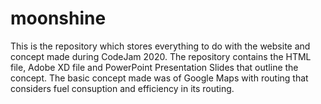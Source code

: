 # moonshine
This is the repository which stores everything to do with the website and concept made during CodeJam 2020.
The repository contains the HTML file, Adobe XD file and PowerPoint Presentation Slides that outline the concept.
The basic concept made was of Google Maps with routing that considers fuel consuption and efficiency in its routing.
